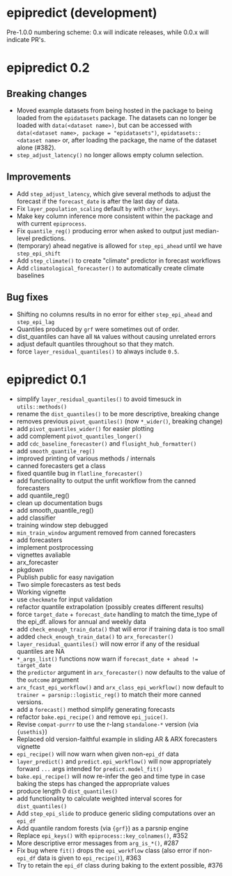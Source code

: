# epipredict (development)

Pre-1.0.0 numbering scheme: 0.x will indicate releases, while 0.0.x will indicate PR's.

# epipredict 0.2

## Breaking changes

- Moved example datasets from being hosted in the package to being loaded
  from the `epidatasets` package. The datasets can no longer be loaded with
  `data(<dataset name>)`, but can be accessed with 
  `data(<dataset name>, package = "epidatasets")`, `epidatasets::<dataset name>` 
  or, after loading the package, the name of the dataset alone (#382).
- `step_adjust_latency()` no longer allows empty column selection.

## Improvements

- Add `step_adjust_latency`, which give several methods to adjust the forecast if the `forecast_date` is after the last day of data.
- Fix `layer_population_scaling` default `by` with `other_keys`.
- Make key column inference more consistent within the package and with current `epiprocess`.
- Fix `quantile_reg()` producing error when asked to output just median-level predictions.
- (temporary) ahead negative is allowed for `step_epi_ahead` until we have `step_epi_shift`
- Add `step_climate()` to create "climate" predictor in forecast workflows
- Add `climatological_forecaster()` to automatically create climate baselines

## Bug fixes

- Shifting no columns results in no error for either `step_epi_ahead` and `step_epi_lag`
- Quantiles produced by `grf` were sometimes out of order.
- dist_quantiles can have all `NA` values without causing unrelated errors
- adjust default quantiles throughout so that they match.
- force `layer_residual_quantiles()` to always include `0.5`.

# epipredict 0.1

- simplify `layer_residual_quantiles()` to avoid timesuck in `utils::methods()`
- rename the `dist_quantiles()` to be more descriptive, breaking change
- removes previous `pivot_quantiles()` (now `*_wider()`, breaking change)
- add `pivot_quantiles_wider()` for easier plotting
- add complement `pivot_quantiles_longer()`
- add `cdc_baseline_forecaster()` and `flusight_hub_formatter()`
- add `smooth_quantile_reg()`
- improved printing of various methods / internals
- canned forecasters get a class
- fixed quantile bug in `flatline_forecaster()`
- add functionality to output the unfit workflow from the canned forecasters
- add quantile_reg()
- clean up documentation bugs
- add smooth_quantile_reg()
- add classifier
- training window step debugged
- `min_train_window` argument removed from canned forecasters
- add forecasters
- implement postprocessing
- vignettes avaliable
- arx_forecaster
- pkgdown
- Publish public for easy navigation
- Two simple forecasters as test beds
- Working vignette
- use `checkmate` for input validation
- refactor quantile extrapolation (possibly creates different results)
- force `target_date` + `forecast_date` handling to match the time_type of the
  epi_df. allows for annual and weekly data
- add `check_enough_train_data()` that will error if training data is too small
- added `check_enough_train_data()` to `arx_forecaster()`
- `layer_residual_quantiles()` will now error if any of the residual quantiles
  are NA
- `*_args_list()` functions now warn if `forecast_date + ahead != target_date`
- the `predictor` argument in `arx_forecaster()` now defaults to the value of
  the `outcome` argument
- `arx_fcast_epi_workflow()` and `arx_class_epi_workflow()` now default to
  `trainer = parsnip::logistic_reg()` to match their more canned versions.
- add a `forecast()` method simplify generating forecasts
- refactor `bake.epi_recipe()` and remove `epi_juice()`.
- Revise `compat-purrr` to use the r-lang `standalone-*` version (via
  `{usethis}`)
- Replaced old version-faithful example in sliding AR & ARX forecasters vignette
- `epi_recipe()` will now warn when given non-`epi_df` data
- `layer_predict()` and `predict.epi_workflow()` will now appropriately forward
  `...` args intended for `predict.model_fit()`
- `bake.epi_recipe()` will now re-infer the geo and time type in case baking the
  steps has changed the appropriate values
- produce length 0 `dist_quantiles()`
- add functionality to calculate weighted interval scores for `dist_quantiles()`
- Add `step_epi_slide` to produce generic sliding computations over an `epi_df`
- Add quantile random forests (via `{grf}`) as a parsnip engine
- Replace `epi_keys()` with `epiprocess::key_colnames()`, #352
- More descriptive error messages from `arg_is_*()`, #287
- Fix bug where `fit()` drops the `epi_workflow` class (also error if
  non-`epi_df` data is given to `epi_recipe()`), #363
- Try to retain the `epi_df` class during baking to the extent possible, #376
